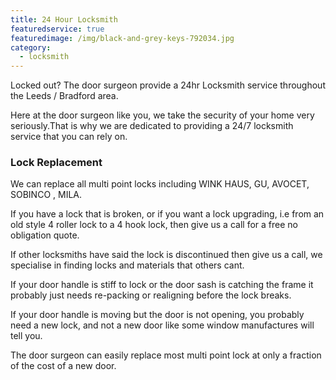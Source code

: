 ```yaml
---
title: 24 Hour Locksmith
featuredservice: true
featuredimage: /img/black-and-grey-keys-792034.jpg
category:
  - locksmith
---
```

Locked out? The door surgeon provide a 24hr Locksmith service throughout the Leeds / Bradford area.

Here at the door surgeon like you, we take the security of your home very seriously.That is why we are dedicated to providing a 24/7 locksmith service that you can rely on.

### Lock Replacement

We can replace all multi point locks including WINK HAUS, GU, AVOCET, SOBINCO , MILA.

If you have a lock that is broken, or if you want a lock upgrading, i.e from an old style 4 roller lock to a 4 hook lock, then give us a call for a free no obligation quote.

If other locksmiths have said the lock is discontinued then give us a call, we specialise in finding locks and materials that others cant.

If your door handle is stiff to lock or the door sash is catching the frame it probably just needs re-packing or realigning before the lock breaks.

If your door handle is moving but the door is not opening, you probably need a new lock, and not a new door like some window manufactures will tell you.

The door surgeon can easily replace most multi point lock at only a fraction of the cost of a new door.